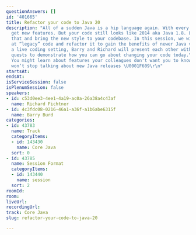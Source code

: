 ```yaml
---
questionAnswers: []
id: '401665'
title: Refactor your code to Java 20
description: "All of a sudden Java is a hip language again. With every release, we
  get new features. But your code still looks like 2014 aka Java 1.8. Let’s change
  that and bring the new style to your codebase. In this session, we will take a look
  at “legacy” code and refactor it to gain the benefits of newer Java versions. In
  a live coding setting, Barry and Richard will present each other with refactoring
  quests to demonstrate how you can go about changing your code today.\r\n\r\nDisclaimer:
  You might learn about features your colleagues don't want you to know because you
  won’t stop talking about new Java releases \U0001F609\r\n"
startsAt: 
endsAt: 
isServiceSession: false
isPlenumSession: false
speakers:
- id: c53d0ee3-4ee1-4a19-ac0a-26a38a4c43af
  name: Richard Fichtner
- id: 4c3fdc08-0216-46a1-a36f-a1b6abe6315f
  name: Barry Burd
categories:
- id: 43783
  name: Track
  categoryItems:
  - id: 143430
    name: Core Java
  sort: 0
- id: 43785
  name: Session Format
  categoryItems:
  - id: 143440
    name: session
  sort: 2
roomId: 
room: 
liveUrl: 
recordingUrl: 
track: Core Java
slug: refactor-your-code-to-java-20

---
```

